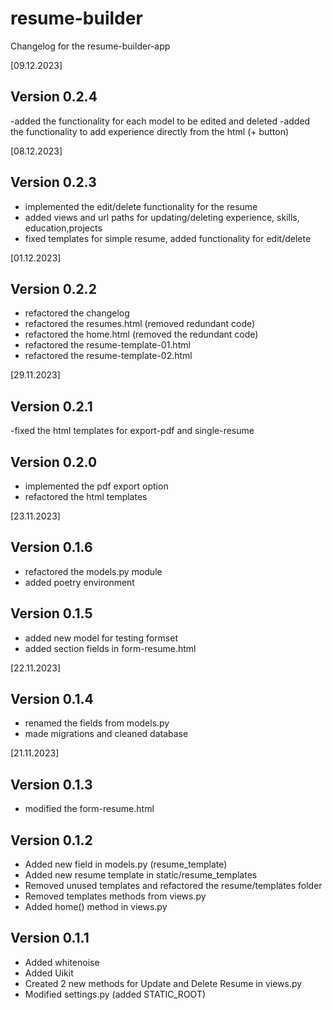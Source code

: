 # resume-builder

Changelog for the resume-builder-app


[09.12.2023]

Version 0.2.4
-
-added the functionality for each model to be edited and deleted 
-added the functionality to add experience directly from the html (+ button)



[08.12.2023]

Version 0.2.3
-

- implemented the edit/delete functionality for the resume
- added views and url paths for updating/deleting experience, skills, education,projects
- fixed templates for simple resume, added functionality for edit/delete

[01.12.2023]

Version 0.2.2
-

- refactored the changelog
- refactored the resumes.html (removed redundant code)
- refactored the home.html (removed the redundant code)
- refactored the resume-template-01.html
- refactored the resume-template-02.html

[29.11.2023]

Version 0.2.1
-
-fixed the html templates for export-pdf and single-resume


Version 0.2.0
-

- implemented the pdf export option
- refactored the html templates

[23.11.2023]

Version 0.1.6
-

- refactored the models.py module
- added poetry environment

Version 0.1.5
-

- added new model for testing formset
- added section fields in form-resume.html

[22.11.2023]

Version 0.1.4
-

- renamed the fields from models.py
- made migrations and cleaned database

[21.11.2023]


Version 0.1.3
-

- modified the form-resume.html

Version 0.1.2
-

- Added new field in models.py (resume_template)
- Added new resume template in static/resume_templates
- Removed unused templates and refactored the resume/templates folder
- Removed templates methods from views.py
- Added home() method in views.py

Version 0.1.1
-

- Added whitenoise
- Added Uikit
- Created 2 new methods for Update and Delete Resume in views.py
- Modified settings.py (added STATIC_ROOT)










